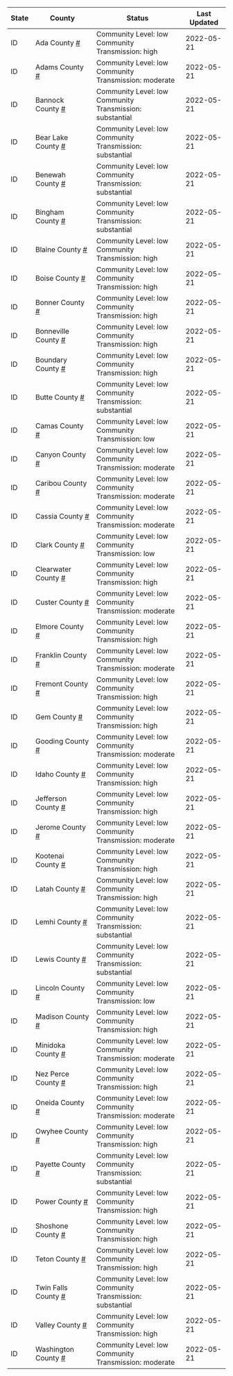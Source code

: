 State | County | Status | Last Updated
--- | --- | --- | --- 
ID | Ada County <a href="#ada_county">#</a> | <a name="ada_county"></a>Community Level: low<br/>Community Transmission: high | 2022-05-21
ID | Adams County <a href="#adams_county">#</a> | <a name="adams_county"></a>Community Level: low<br/>Community Transmission: moderate | 2022-05-21
ID | Bannock County <a href="#bannock_county">#</a> | <a name="bannock_county"></a>Community Level: low<br/>Community Transmission: substantial | 2022-05-21
ID | Bear Lake County <a href="#bear_lake_county">#</a> | <a name="bear_lake_county"></a>Community Level: low<br/>Community Transmission: substantial | 2022-05-21
ID | Benewah County <a href="#benewah_county">#</a> | <a name="benewah_county"></a>Community Level: low<br/>Community Transmission: substantial | 2022-05-21
ID | Bingham County <a href="#bingham_county">#</a> | <a name="bingham_county"></a>Community Level: low<br/>Community Transmission: substantial | 2022-05-21
ID | Blaine County <a href="#blaine_county">#</a> | <a name="blaine_county"></a>Community Level: low<br/>Community Transmission: high | 2022-05-21
ID | Boise County <a href="#boise_county">#</a> | <a name="boise_county"></a>Community Level: low<br/>Community Transmission: high | 2022-05-21
ID | Bonner County <a href="#bonner_county">#</a> | <a name="bonner_county"></a>Community Level: low<br/>Community Transmission: high | 2022-05-21
ID | Bonneville County <a href="#bonneville_county">#</a> | <a name="bonneville_county"></a>Community Level: low<br/>Community Transmission: high | 2022-05-21
ID | Boundary County <a href="#boundary_county">#</a> | <a name="boundary_county"></a>Community Level: low<br/>Community Transmission: high | 2022-05-21
ID | Butte County <a href="#butte_county">#</a> | <a name="butte_county"></a>Community Level: low<br/>Community Transmission: substantial | 2022-05-21
ID | Camas County <a href="#camas_county">#</a> | <a name="camas_county"></a>Community Level: low<br/>Community Transmission: low | 2022-05-21
ID | Canyon County <a href="#canyon_county">#</a> | <a name="canyon_county"></a>Community Level: low<br/>Community Transmission: moderate | 2022-05-21
ID | Caribou County <a href="#caribou_county">#</a> | <a name="caribou_county"></a>Community Level: low<br/>Community Transmission: moderate | 2022-05-21
ID | Cassia County <a href="#cassia_county">#</a> | <a name="cassia_county"></a>Community Level: low<br/>Community Transmission: moderate | 2022-05-21
ID | Clark County <a href="#clark_county">#</a> | <a name="clark_county"></a>Community Level: low<br/>Community Transmission: low | 2022-05-21
ID | Clearwater County <a href="#clearwater_county">#</a> | <a name="clearwater_county"></a>Community Level: low<br/>Community Transmission: high | 2022-05-21
ID | Custer County <a href="#custer_county">#</a> | <a name="custer_county"></a>Community Level: low<br/>Community Transmission: moderate | 2022-05-21
ID | Elmore County <a href="#elmore_county">#</a> | <a name="elmore_county"></a>Community Level: low<br/>Community Transmission: high | 2022-05-21
ID | Franklin County <a href="#franklin_county">#</a> | <a name="franklin_county"></a>Community Level: low<br/>Community Transmission: moderate | 2022-05-21
ID | Fremont County <a href="#fremont_county">#</a> | <a name="fremont_county"></a>Community Level: low<br/>Community Transmission: high | 2022-05-21
ID | Gem County <a href="#gem_county">#</a> | <a name="gem_county"></a>Community Level: low<br/>Community Transmission: high | 2022-05-21
ID | Gooding County <a href="#gooding_county">#</a> | <a name="gooding_county"></a>Community Level: low<br/>Community Transmission: moderate | 2022-05-21
ID | Idaho County <a href="#idaho_county">#</a> | <a name="idaho_county"></a>Community Level: low<br/>Community Transmission: high | 2022-05-21
ID | Jefferson County <a href="#jefferson_county">#</a> | <a name="jefferson_county"></a>Community Level: low<br/>Community Transmission: high | 2022-05-21
ID | Jerome County <a href="#jerome_county">#</a> | <a name="jerome_county"></a>Community Level: low<br/>Community Transmission: moderate | 2022-05-21
ID | Kootenai County <a href="#kootenai_county">#</a> | <a name="kootenai_county"></a>Community Level: low<br/>Community Transmission: high | 2022-05-21
ID | Latah County <a href="#latah_county">#</a> | <a name="latah_county"></a>Community Level: low<br/>Community Transmission: high | 2022-05-21
ID | Lemhi County <a href="#lemhi_county">#</a> | <a name="lemhi_county"></a>Community Level: low<br/>Community Transmission: substantial | 2022-05-21
ID | Lewis County <a href="#lewis_county">#</a> | <a name="lewis_county"></a>Community Level: low<br/>Community Transmission: substantial | 2022-05-21
ID | Lincoln County <a href="#lincoln_county">#</a> | <a name="lincoln_county"></a>Community Level: low<br/>Community Transmission: low | 2022-05-21
ID | Madison County <a href="#madison_county">#</a> | <a name="madison_county"></a>Community Level: low<br/>Community Transmission: high | 2022-05-21
ID | Minidoka County <a href="#minidoka_county">#</a> | <a name="minidoka_county"></a>Community Level: low<br/>Community Transmission: moderate | 2022-05-21
ID | Nez Perce County <a href="#nez_perce_county">#</a> | <a name="nez_perce_county"></a>Community Level: low<br/>Community Transmission: high | 2022-05-21
ID | Oneida County <a href="#oneida_county">#</a> | <a name="oneida_county"></a>Community Level: low<br/>Community Transmission: moderate | 2022-05-21
ID | Owyhee County <a href="#owyhee_county">#</a> | <a name="owyhee_county"></a>Community Level: low<br/>Community Transmission: high | 2022-05-21
ID | Payette County <a href="#payette_county">#</a> | <a name="payette_county"></a>Community Level: low<br/>Community Transmission: substantial | 2022-05-21
ID | Power County <a href="#power_county">#</a> | <a name="power_county"></a>Community Level: low<br/>Community Transmission: high | 2022-05-21
ID | Shoshone County <a href="#shoshone_county">#</a> | <a name="shoshone_county"></a>Community Level: low<br/>Community Transmission: high | 2022-05-21
ID | Teton County <a href="#teton_county">#</a> | <a name="teton_county"></a>Community Level: low<br/>Community Transmission: high | 2022-05-21
ID | Twin Falls County <a href="#twin_falls_county">#</a> | <a name="twin_falls_county"></a>Community Level: low<br/>Community Transmission: substantial | 2022-05-21
ID | Valley County <a href="#valley_county">#</a> | <a name="valley_county"></a>Community Level: low<br/>Community Transmission: high | 2022-05-21
ID | Washington County <a href="#washington_county">#</a> | <a name="washington_county"></a>Community Level: low<br/>Community Transmission: moderate | 2022-05-21
